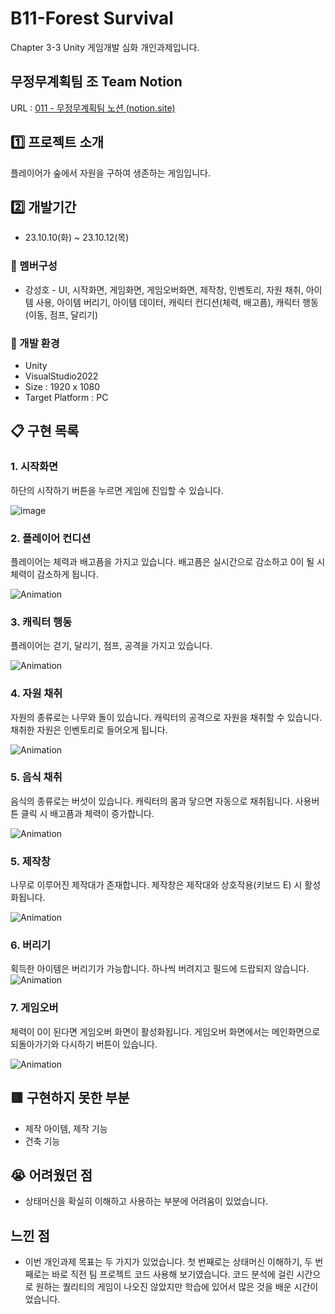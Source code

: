 # B11-Forest Survival
 Chapter 3-3 Unity 게임개발 심화 개인과제입니다.
<p>
</p>

## 무정무계획팀 조 Team Notion
URL : [011 - 무정무계획팀 노션 (notion.site)](https://teamsparta.notion.site/07-b2e6e4b62af14ed59cb65651acd9286f?pvs=25)
 ## :one: 프로젝트 소개
 플레이어가 숲에서 자원을 구하여 생존하는 게임입니다.
## :two: 개발기간
- 23.10.10(화) ~ 23.10.12(목)

### :raising_hand: 멤버구성
- 강성호 - UI, 시작화면, 게임화면, 게임오버화면, 제작창, 인벤토리, 자원 채취, 아이템 사용, 아이템 버리기, 아이템 데이터, 캐릭터 컨디션(체력, 배고픔), 캐릭터 행동(이동, 점프, 달리기)

### :hammer: 개발 환경 
- Unity
- VisualStudio2022
- Size : 1920 x 1080
- Target Platform : PC

## :clipboard: 구현 목록

### 1. 시작화면
하단의 시작하기 버튼을 누르면 게임에 진입할 수 있습니다.

![image](https://github.com/tjdgh7419/DOWA_TeamProject/assets/70570791/22bdc675-bc12-4127-8f29-83f1e6e1aa7c)

### 2. 플레이어 컨디션
플레이어는 체력과 배고픔을 가지고 있습니다. 
배고픔은 실시간으로 감소하고 0이 될 시 체력이 감소하게 됩니다.

![Animation](https://github.com/tjdgh7419/DOWA_TeamProject/assets/70570791/fbbfebef-4e3d-457f-b13c-960de547beb4)

### 3. 캐릭터 행동
플레이어는 걷기, 달리기, 점프, 공격을 가지고 있습니다.

![Animation](https://github.com/tjdgh7419/DOWA_TeamProject/assets/70570791/6065c560-2176-4ba0-9d41-14576ea17d25)

### 4. 자원 채취
자원의 종류로는 나무와 돌이 있습니다. 
캐릭터의 공격으로 자원을 채취할 수 있습니다.
채취한 자원은 인벤토리로 들어오게 됩니다.

![Animation](https://github.com/tjdgh7419/DOWA_TeamProject/assets/70570791/9211dde5-566b-4ffd-bca2-12907b59d6f2)

### 5. 음식 채취
음식의 종류로는 버섯이 있습니다.
캐릭터의 몸과 닿으면 자동으로 채취됩니다.
사용버튼 클릭 시 배고픔과 체력이 증가합니다.

![Animation](https://github.com/tjdgh7419/DOWA_TeamProject/assets/70570791/ad18f432-2038-416f-92e1-e9c79ac64652)

### 5. 제작창 
나무로 이루어진 제작대가 존재합니다.
제작창은 제작대와 상호작용(키보드 E) 시 활성화됩니다.

![Animation](https://github.com/tjdgh7419/DOWA_TeamProject/assets/70570791/61c4f559-6276-40ed-8363-a7c9c84ca2c2)

### 6. 버리기
획득한 아이템은 버리기가 가능합니다.
하나씩 버려지고 필드에 드랍되지 않습니다.
![Animation](https://github.com/tjdgh7419/DOWA_TeamProject/assets/70570791/b245e6a6-aac8-4b7d-ad15-22a85690aa0c)

### 7. 게임오버
체력이 0이 된다면  게임오버 화면이 활성화됩니다.
게임오버 화면에서는 메인화면으로 되돌아가기와 다시하기 버튼이 있습니다.

![Animation](https://github.com/tjdgh7419/DOWA_TeamProject/assets/70570791/7b2e81bc-9534-4b29-93c5-d2b2d0ff8341)
## 🟥 구현하지 못한 부분
- 제작 아이템, 제작 기능
- 건축 기능


## :sob: 어려웠던 점

- 상태머신을 확실히 이해하고 사용하는 부분에 어려움이 있었습니다. 

## 느낀 점
- 이번 개인과제  목표는 두 가지가 있었습니다. 첫 번째로는 상태머신 이해하기, 두 번째로는 바로 직전 팀 프로젝트 코드 사용해 보기였습니다. 코드 분석에 걸린 시간으로 원하는 퀄리티의 게임이 나오진 않았지만 학습에 있어서 많은 것을 배운 시간이었습니다.
